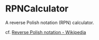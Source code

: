 RPNCalculator
=============

A reverse Polish notation (RPN) calculator.

cf. [Reverse Polish notation - Wikipedia](https://en.wikipedia.org/wiki/Reverse_Polish_notation)
